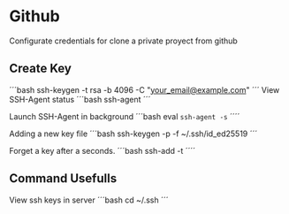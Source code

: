 # Github
Configurate credentials for clone a private proyect from github


## Create Key
´´´bash
ssh-keygen -t rsa -b 4096 -C "your_email@example.com"
´´´
View SSH-Agent status
´´´bash
ssh-agent
´´´

Launch SSH-Agent in background
´´´bash
eval `ssh-agent -s`
´´´´

Adding a new key file
´´´bash
ssh-keygen -p -f ~/.ssh/id_ed25519
´´´

Forget a key after a seconds.
´´´bash
ssh-add -t <seconds>
´´´´


## Command Usefulls

View ssh keys in server 
´´´bash
cd ~/.ssh
´´´
